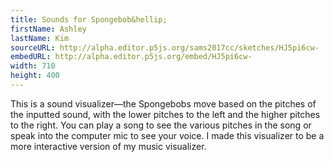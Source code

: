 ```yaml
---
title: Sounds for Spongebob&hellip;
firstName: Ashley
lastName: Kim
sourceURL: http://alpha.editor.p5js.org/sams2017cc/sketches/HJ5pi6cw-
embedURL: http://alpha.editor.p5js.org/embed/HJ5pi6cw-
width: 710
height: 400
---
```


This is a sound visualizer&mdash;the Spongebobs move based on the pitches of
the inputted sound, with the lower pitches to the left and the higher pitches
to the right. You can play a song to see the various pitches in the song or
speak into the computer mic to see your voice. I made this visualizer to be
a more interactive version of my music visualizer.
